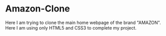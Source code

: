 # Amazon-Clone
Here I am trying to clone the main home webpage of the brand "AMAZON".  Here I am using  only HTML5 and CSS3 to complete my project.
